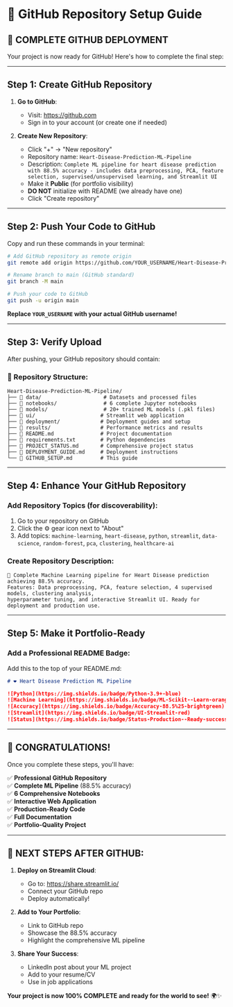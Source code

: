 # 📱 GitHub Repository Setup Guide

## 🎯 **COMPLETE GITHUB DEPLOYMENT**

Your project is now ready for GitHub! Here's how to complete the final step:

---

## **Step 1: Create GitHub Repository**

1. **Go to GitHub**:
   - Visit: https://github.com
   - Sign in to your account (or create one if needed)

2. **Create New Repository**:
   - Click "+" → "New repository"
   - Repository name: `Heart-Disease-Prediction-ML-Pipeline`
   - Description: `Complete ML pipeline for heart disease prediction with 88.5% accuracy - includes data preprocessing, PCA, feature selection, supervised/unsupervised learning, and Streamlit UI`
   - Make it **Public** (for portfolio visibility)
   - **DO NOT** initialize with README (we already have one)
   - Click "Create repository"

---

## **Step 2: Push Your Code to GitHub**

Copy and run these commands in your terminal:

```bash
# Add GitHub repository as remote origin
git remote add origin https://github.com/YOUR_USERNAME/Heart-Disease-Prediction-ML-Pipeline.git

# Rename branch to main (GitHub standard)
git branch -M main

# Push your code to GitHub
git push -u origin main
```

**Replace `YOUR_USERNAME` with your actual GitHub username!**

---

## **Step 3: Verify Upload**

After pushing, your GitHub repository should contain:

### **📁 Repository Structure:**
```
Heart-Disease-Prediction-ML-Pipeline/
├── 📂 data/                    # Datasets and processed files
├── 📂 notebooks/               # 6 complete Jupyter notebooks
├── 📂 models/                  # 20+ trained ML models (.pkl files)
├── 📂 ui/                     # Streamlit web application
├── 📂 deployment/             # Deployment guides and setup
├── 📂 results/                # Performance metrics and results
├── 📄 README.md               # Project documentation
├── 📄 requirements.txt        # Python dependencies
├── 📄 PROJECT_STATUS.md       # Comprehensive project status
├── 📄 DEPLOYMENT_GUIDE.md     # Deployment instructions
└── 📄 GITHUB_SETUP.md         # This guide
```

---

## **Step 4: Enhance Your GitHub Repository**

### **Add Repository Topics** (for discoverability):
1. Go to your repository on GitHub
2. Click the ⚙️ gear icon next to "About"
3. Add topics: `machine-learning`, `heart-disease`, `python`, `streamlit`, `data-science`, `random-forest`, `pca`, `clustering`, `healthcare-ai`

### **Create Repository Description**:
```
🏥 Complete Machine Learning pipeline for Heart Disease prediction achieving 88.5% accuracy. 
Features: Data preprocessing, PCA, feature selection, 4 supervised models, clustering analysis, 
hyperparameter tuning, and interactive Streamlit UI. Ready for deployment and production use.
```

---

## **Step 5: Make it Portfolio-Ready**

### **Add a Professional README Badge**:
Add this to the top of your README.md:

```markdown
# ❤️ Heart Disease Prediction ML Pipeline

![Python](https://img.shields.io/badge/Python-3.9+-blue)
![Machine Learning](https://img.shields.io/badge/ML-Scikit--Learn-orange)
![Accuracy](https://img.shields.io/badge/Accuracy-88.5%25-brightgreen)
![Streamlit](https://img.shields.io/badge/UI-Streamlit-red)
![Status](https://img.shields.io/badge/Status-Production--Ready-success)
```

---

## **🎉 CONGRATULATIONS!**

Once you complete these steps, you'll have:

✅ **Professional GitHub Repository**  
✅ **Complete ML Pipeline** (88.5% accuracy)  
✅ **6 Comprehensive Notebooks**  
✅ **Interactive Web Application**  
✅ **Production-Ready Code**  
✅ **Full Documentation**  
✅ **Portfolio-Quality Project**  

---

## **🚀 NEXT STEPS AFTER GITHUB:**

1. **Deploy on Streamlit Cloud**:
   - Go to: https://share.streamlit.io/
   - Connect your GitHub repo
   - Deploy automatically!

2. **Add to Your Portfolio**:
   - Link to GitHub repo
   - Showcase the 88.5% accuracy
   - Highlight the comprehensive ML pipeline

3. **Share Your Success**:
   - LinkedIn post about your ML project
   - Add to your resume/CV
   - Use in job applications

**Your project is now 100% COMPLETE and ready for the world to see!** 🌍✨
